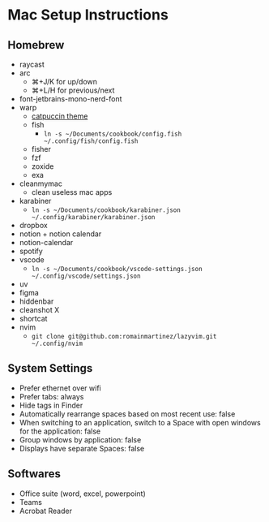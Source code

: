 # Mac Setup Instructions

## Homebrew

- raycast
- arc
  - ⌘+J/K for up/down
  - ⌘+L/H for previous/next
- font-jetbrains-mono-nerd-font
- warp
  - [catpuccin theme](https://github.com/catppuccin/warp)
  - fish
    - `ln -s ~/Documents/cookbook/config.fish ~/.config/fish/config.fish`
  - fisher
  - fzf
  - zoxide
  - exa
- cleanmymac
  - clean useless mac apps
- karabiner
  - `ln -s ~/Documents/cookbook/karabiner.json ~/.config/karabiner/karabiner.json`
- dropbox
- notion + notion calendar
- notion-calendar
- spotify
- vscode
  - `ln -s ~/Documents/cookbook/vscode-settings.json ~/.config/vscode/settings.json`
- uv
- figma
- hiddenbar
- cleanshot X
- shortcat
- nvim
  - `git clone git@github.com:romainmartinez/lazyvim.git ~/.config/nvim`

## System Settings

- Prefer ethernet over wifi
- Prefer tabs: always
- Hide tags in Finder
- Automatically rearrange spaces based on most recent use: false
- When switching to an application, switch to a Space with open windows for the application: false
- Group windows by application: false
- Displays have separate Spaces: false

## Softwares

- Office suite (word, excel, powerpoint)
- Teams
- Acrobat Reader
